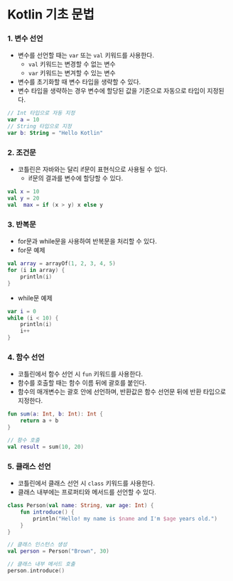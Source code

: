 # Kotlin 기초 문법
### 1. 변수 선언
* 변수를 선언할 때는 `var` 또는 `val` 키워드를 사용한다.
  * `val` 키워드는 변경할 수 없는 변수
  * `var` 키워드는 변겨할 수 있는 변수
* 변수를 초기화할 때 변수 타입을 생략할 수 있다.
* 변수 타입을 생략하는 경우 변수에 할당된 값을 기준으로 자동으로 타입이 지정된다.
```kotlin
// Int 타입으로 자동 지정
var a = 10
// String 타입으로 지정
var b: String = "Hello Kotlin"
```
### 2. 조건문
* 코틀린은 자바와는 달리 if문이 표현식으로 사용될 수 있다.
  * if문의 결과를 변수에 할당할 수 있다.
```kotlin
val x = 10
val y = 20
val  max = if (x > y) x else y
```
### 3. 반복문
* for문과 while문을 사용하여 반복문을 처리할 수 있다.
* for문 예제
```kotlin
val array = arrayOf(1, 2, 3, 4, 5)
for (i in array) {
    println(i)
}
```
* while문 예제
```kotlin
var i = 0
while (i < 10) {
    println(i)
	i++
}
```
### 4. 함수 선언
* 코틀린에서 함수 선언 시 `fun` 키워드를 사용한다.
* 함수를 호출할 때는 함수 이름 뒤에 괄호를 붙인다.
* 함수의 매개변수는 괄호 안에 선언하며, 반환값은 함수 선언문 뒤에 반환 타입으로 지정한다.
```kotlin
fun sum(a: Int, b: Int): Int {
    return a + b
}

// 함수 호출
val result = sum(10, 20)
```
### 5. 클래스 선언
* 코틀린에서 클래스 선언 시 `class` 키워드를 사용한다.
* 클래스 내부에는 프로퍼티와 메서드를 선언할 수 있다.

```kotlin
class Person(val name: String, var age: Int) {
    fun introduce() {
        println("Hello! my name is $name and I'm $age years old.")
    }
}

// 클래스 인스턴스 생성
val person = Person("Brown", 30)

// 클래스 내부 메서드 호출
person.introduce()
```

